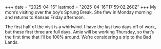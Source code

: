 +++
date = "2025-04-16"
lastmod = "2025-04-16T17:59:02.260Z"
+++
My mom’s visiting over the boy’s Sprung Break. She flew in Monday morning and returns to Kansas Friday afternoon.

The first half of the visit is a whirlwind. I have the last two days off of work, but these first three are full days. Amie will be working Thursday, so that’s the first time that I’ll be 100% around. We’re considering a trip to the Bad Lands.